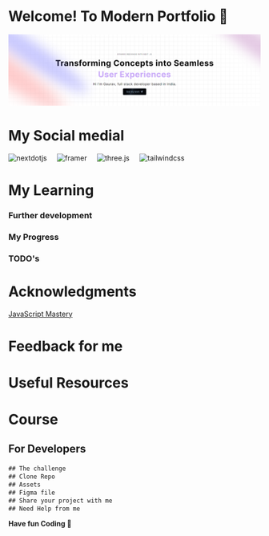 # Welcome! To Modern Portfolio 💜

  <p align="left"> <a href="" target="_blank" rel="noreferrer"> <img src="./public/banner.png" alt="banner" /></a> </p>

# My Social medial

 <p>

  <div style="display: flex; gap: 20px;">
    <img src="https://img.shields.io/badge/-Next_JS-black?style=for-the-badge&logoColor=white&logo=nextdotjs&color=000000" alt="nextdotjs" />
    <img src="https://img.shields.io/badge/-Framer-black?style=for-the-badge&logoColor=white&logo=framer&color=0055FF" alt="framer" />
    <img src="https://img.shields.io/badge/-Three_JS-black?style=for-the-badge&logoColor=white&logo=threedotjs&color=000000" alt="three.js" />
    <img src="https://img.shields.io/badge/-Tailwind_CSS-black?style=for-the-badge&logoColor=white&logo=tailwindcss&color=06B6D4" alt="tailwindcss" />
  </div>

 </p>

# My Learning

### Further development

### My Progress

### TODO's

# Acknowledgments

<a href="https://www.youtube.com/watch?v=FTH6Dn3AyIQ" target="_blank" rel="noreferrer"> 
JavaScript Mastery
</a>

# Feedback for me

# Useful Resources

# Course

## For Developers

    ## The challenge
    ## Clone Repo
    ## Assets
    ## Figma file
    ## Share your project with me
    ## Need Help from me

**Have fun Coding 🚀**
